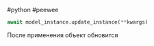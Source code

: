 #python #peewee 
```python
await model_instance.update_instance(**kwargs)
```
После применения объект обновится